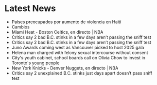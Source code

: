 # Latest News
-  Países preocupados por aumento de violencia en Haití
-  Cambios
-  Miami Heat - Boston Celtics, en directo | NBA
-  Critics say 2 bad B.C. stinks in a few days aren’t passing the sniff test
-  Critics say 2 bad B.C. stinks in a few days aren’t passing the sniff test
-  Juno Awards coming west as Vancouver picked to host 2025 gala
-  Helena man charged with felony sexual intercourse without consent
-  City's youth cabinet, school boards call on Olivia Chow to invest in Toronto's young people
-  New York Knicks - Denver Nuggets, en directo | NBA
-  Critics say 2 unexplained B.C. stinks just days apart doesn’t pass sniff test
